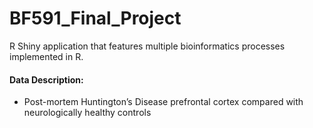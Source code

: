 # BF591_Final_Project
R Shiny application that features multiple bioinformatics processes implemented in R.


#### Data Description:
  - Post-mortem Huntington’s Disease prefrontal cortex compared with neurologically healthy controls
